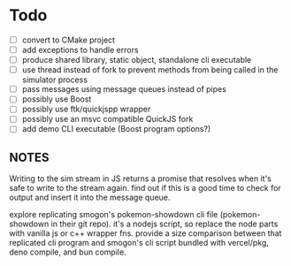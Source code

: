 # Todo
- [ ] convert to CMake project
- [ ] add exceptions to handle errors
- [ ] produce shared library, static object, standalone cli executable
- [ ] use thread instead of fork to prevent methods from being called in the simulator process
- [ ] pass messages using message queues instead of pipes
- [ ] possibly use Boost
- [ ] possibly use ftk/quickjspp wrapper
- [ ] possibly use an msvc compatible QuickJS fork
- [ ] add demo CLI executable (Boost program options?)

## NOTES
Writing to the sim stream in JS returns a promise that resolves when it's safe to write to the stream again. find out if this is a good time to check for output and insert it into the message queue.

explore replicating smogon's pokemon-showdown cli file (pokemon-showdown in their git repo). it's a nodejs script, so replace the node parts with vanilla js or c++ wrapper fns. provide a size comparison between that replicated cli program and smogon's cli script bundled with vercel/pkg, deno compile, and bun compile.